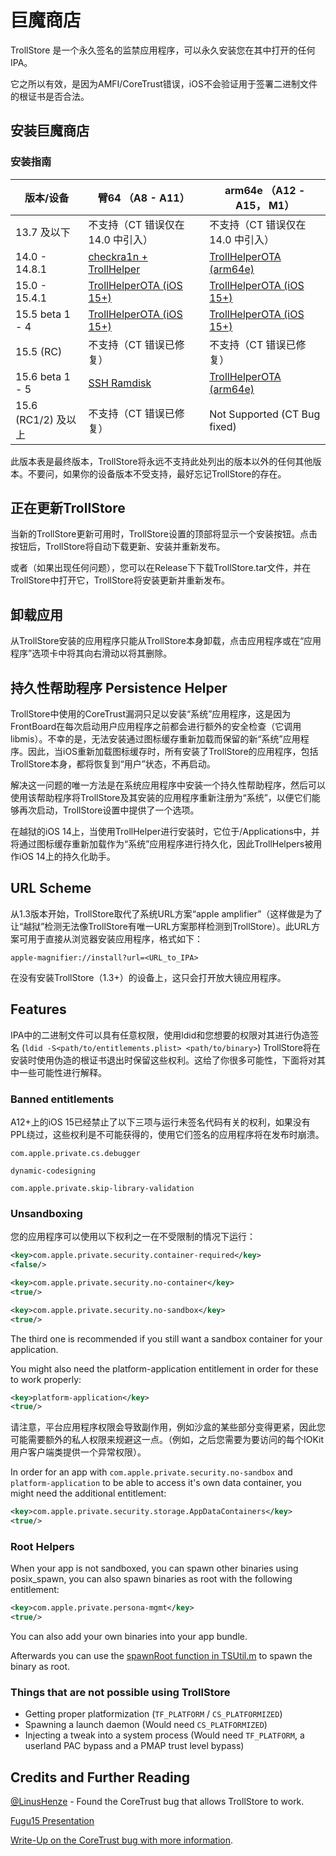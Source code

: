 # 巨魔商店

TrollStore 是一个永久签名的监禁应用程序，可以永久安装您在其中打开的任何 IPA。

它之所以有效，是因为AMFI/CoreTrust错误，iOS不会验证用于签署二进制文件的根证书是否合法。

## 安装巨魔商店

### 安装指南

| 版本/设备 |臂64 （A8 - A11） |arm64e （A12 - A15， M1） |
| --- | --- | --- |
| 13.7 及以下 | 不支持（CT 错误仅在 14.0 中引入） | 不支持（CT 错误仅在 14.0 中引入） |
| 14.0 - 14.8.1 | [checkra1n + TrollHelper](./install_trollhelper.md) | [TrollHelperOTA (arm64e)](./install_trollhelperota_arm64e.md) |
| 15.0 - 15.4.1 | [TrollHelperOTA (iOS 15+)](./install_trollhelperota_ios15.md) | [TrollHelperOTA (iOS 15+)](./install_trollhelperota_ios15.md) |
| 15.5 beta 1 - 4 | [TrollHelperOTA (iOS 15+)](./install_trollhelperota_ios15.md) | [TrollHelperOTA (iOS 15+)](./install_trollhelperota_ios15.md) |
| 15.5 (RC) | 不支持（CT 错误已修复） | 不支持（CT 错误已修复） |
| 15.6 beta 1 - 5 | [SSH Ramdisk](./install_sshrd.md) | [TrollHelperOTA (arm64e)](./install_trollhelperota_arm64e.md) |
| 15.6 (RC1/2) 及以上 | 不支持（CT 错误已修复） | Not Supported (CT Bug fixed) |

此版本表是最终版本，TrollStore将永远不支持此处列出的版本以外的任何其他版本。不要问，如果你的设备版本不受支持，最好忘记TrollStore的存在。

## 正在更新TrollStore

当新的TrollStore更新可用时，TrollStore设置的顶部将显示一个安装按钮。点击按钮后，TrollStore将自动下载更新、安装并重新发布。

或者（如果出现任何问题），您可以在Release下下载TrollStore.tar文件，并在TrollStore中打开它，TrollStore将安装更新并重新发布。

## 卸载应用

从TrollStore安装的应用程序只能从TrollStore本身卸载，点击应用程序或在“应用程序”选项卡中将其向右滑动以将其删除。

## 持久性帮助程序 Persistence Helper

TrollStore中使用的CoreTrust漏洞只足以安装“系统”应用程序，这是因为FrontBoard在每次启动用户应用程序之前都会进行额外的安全检查（它调用libmis）。不幸的是，无法安装通过图标缓存重新加载而保留的新“系统”应用程序。因此，当iOS重新加载图标缓存时，所有安装了TrollStore的应用程序，包括TrollStore本身，都将恢复到“用户”状态，不再启动。

解决这一问题的唯一方法是在系统应用程序中安装一个持久性帮助程序，然后可以使用该帮助程序将TrollStore及其安装的应用程序重新注册为“系统”，以便它们能够再次启动，TrollStore设置中提供了一个选项。

在越狱的iOS 14上，当使用TrollHelper进行安装时，它位于/Applications中，并将通过图标缓存重新加载作为“系统”应用程序进行持久化，因此TrollHelpers被用作iOS 14上的持久化助手。

## URL Scheme

从1.3版本开始，TrollStore取代了系统URL方案“apple amplifier”（这样做是为了让“越狱”检测无法像TrollStore有唯一URL方案那样检测到TrollStore）。此URL方案可用于直接从浏览器安装应用程序，格式如下：

`apple-magnifier://install?url=<URL_to_IPA>`

在没有安装TrollStore（1.3+）的设备上，这只会打开放大镜应用程序。

## Features

IPA中的二进制文件可以具有任意权限，使用ldid和您想要的权限对其进行伪造签名 (`ldid -S<path/to/entitlements.plist> <path/to/binary>`) TrollStore将在安装时使用伪造的根证书退出时保留这些权利。这给了你很多可能性，下面将对其中一些可能性进行解释。

### Banned entitlements

A12+上的iOS 15已经禁止了以下三项与运行未签名代码有关的权利，如果没有PPL绕过，这些权利是不可能获得的，使用它们签名的应用程序将在发布时崩溃。

`com.apple.private.cs.debugger`

`dynamic-codesigning`

`com.apple.private.skip-library-validation`

### Unsandboxing

您的应用程序可以使用以下权利之一在不受限制的情况下运行：

```xml
<key>com.apple.private.security.container-required</key>
<false/>
```

```xml
<key>com.apple.private.security.no-container</key>
<true/>
```

```xml
<key>com.apple.private.security.no-sandbox</key>
<true/>
```

The third one is recommended if you still want a sandbox container for your application.

You might also need the platform-application entitlement in order for these to work properly:

```xml
<key>platform-application</key>
<true/>
```

请注意，平台应用程序权限会导致副作用，例如沙盒的某些部分变得更紧，因此您可能需要额外的私人权限来规避这一点。（例如，之后您需要为要访问的每个IOKit用户客户端类提供一个异常权限）。

In order for an app with `com.apple.private.security.no-sandbox` and `platform-application` to be able to access it's own data container, you might need the additional entitlement:

```xml
<key>com.apple.private.security.storage.AppDataContainers</key>
<true/>
```

### Root Helpers

When your app is not sandboxed, you can spawn other binaries using posix_spawn, you can also spawn binaries as root with the following entitlement:

```xml
<key>com.apple.private.persona-mgmt</key>
<true/>
```

You can also add your own binaries into your app bundle.

Afterwards you can use the [spawnRoot function in TSUtil.m](./Shared/TSUtil.m#L74) to spawn the binary as root.

### Things that are not possible using TrollStore

- Getting proper platformization (`TF_PLATFORM` / `CS_PLATFORMIZED`)
- Spawning a launch daemon (Would need `CS_PLATFORMIZED`)
- Injecting a tweak into a system process (Would need `TF_PLATFORM`, a userland PAC bypass and a PMAP trust level bypass)

## Credits and Further Reading

[@LinusHenze](https://twitter.com/LinusHenze/) - Found the CoreTrust bug that allows TrollStore to work.

[Fugu15 Presentation](https://youtu.be/NIyKNjNNB5Q?t=3046)

[Write-Up on the CoreTrust bug with more information](https://worthdoingbadly.com/coretrust/).
